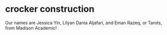 # crocker construction
 Our names are Jessica Yin, Lilyan Dania Aljafari, and Eman Razeq, or Tarots, from Madison Academic! 
